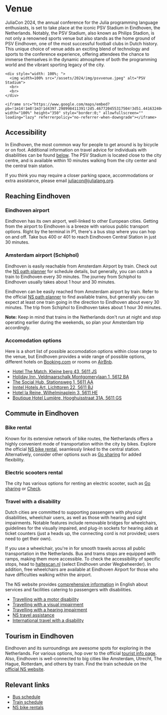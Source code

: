 # Venue

JuliaCon 2024, the annual conference for the Julia programming language enthusiasts, is set to take place at the iconic PSV Stadium in Eindhoven, the Netherlands. Notably, the PSV Stadium, also known as Philips Stadion, is not only a renowned sports venue but also stands as the home ground of PSV Eindhoven, one of the most successful football clubs in Dutch history. This unique choice of venue adds an exciting blend of technology and sports to the conference experience, offering attendees the chance to immerse themselves in the dynamic atmosphere of both the programming world and the vibrant sporting legacy of the city.

~~~
<div style="width: 100%; ">
  <img width=100% src="/assets/2024/img/psvvenue.jpeg" alt="PSV Stadium">
  <br>
  <br>
</div>
~~~

~~~
<iframe src="https://www.google.com/maps/embed?pb=!1m14!1m8!1m3!1d4397.298998411391!2d5.467720455317504!3d51.441632404662606!3m2!1i1024!2i768!4f13.1!3m3!1m2!1s0x47c6d911c386b16f%3A0x943ec8f52a067b30!2sPhilips%20Stadium!5e0!3m2!1sen!2snl!4v1702571784118!5m2!1sen!2snl" width="100%" height="350" style="border:0;" allowfullscreen="" loading="lazy" referrerpolicy="no-referrer-when-downgrade"></iframe>
~~~

## Accessibility

In Eindhoven, the most common way for people to get around is by bicycle or on foot. 
Additional information on travel advice for individuals with disabilities can be found [below](#travel-with-a-disability).
The PSV Stadium is located close to the city centre, and is available within 10 minutes walking from the city center and the central train station.

If you think you may require a closer parking space, accommodations or extra assistance, please email [juliacon@julialang.org](mailto:juliacon@julialang.org).

## Reaching Eindhoven

### Eindhoven airport

Eindhoven has its own airport, well-linked to other European cities. Getting from the airport to Eindhoven is a breeze with various public transport options. Right by the terminal in P1, there's a bus stop where you can hop on and off. Take bus 400 or 401 to reach Eindhoven Central Station in just 30 minutes.

### Amsterdam airport (Schiphol)

Eindhoven is easily reachable from Amsterdam Airport by train. Check out the [NS path planner](https://www.ns.nl/en) for schedule details, but generally, you can catch a train to Eindhoven every 30 minutes. The journey from Schiphol to Eindhoven usually takes about 1 hour and 30 minutes.

Eindhoven can be easily reached from Amsterdam airport by train. Refer to the official [NS path planner](https://www.ns.nl/en) to find available trains, but generally you can expect at least one train going in the direction to Eindhoven about every 30 minutes. The trip from Schiphol to Eindhoven takes about 1 hour 30 minutes.

**Note:** Keep in mind that trains in the Netherlands don't run at night and stop operating earlier during the weekends, so plan your Amsterdam trip accordingly.

### Accomodation options

Here is a short list of possible accomodation options within close range to the venue, but Eindhoven provides a wide range of possible options, different hotels on [Booking.com](https://www.booking.com) or rooms on [AirBnb](https://www.airbnb.com). 

- [Hotel The Match, Kleine berg 43, 5611 JS](https://maps.app.goo.gl/95DzfpvPdq9q4dYC7)
- [Holiday Inn, Veldmaarschalk Montgomerylaan 1, 5612 BA](https://maps.app.goo.gl/4zVuFPZximoqZP6L9)
- [The Social Hub, Stationsweg 1, 5611 AA](https://maps.app.goo.gl/6gasXaShAJgr7PxQ6)
- [Inntel Hotels Art, Lichttoren 22, 5611 BJ](https://maps.app.goo.gl/gJDpUcG4p3WvgD1H9)
- [Hotel la Reine, Wilhelminaplein 3, 5611 HE](https://maps.app.goo.gl/zzg4nDRwWLg2hX9j9)
- [Boutique Hotel Lumière, Hooghuisstraat 31A, 5611 GS](https://maps.app.goo.gl/w3oHoeexTbR4LvJ86)

## Commute in Eindhoven 

### Bike rental

Known for its extensive network of bike routes, the Netherlands offers a highly convenient mode of transportation within the city by bikes. Explore the official [NS bike rental](https://www.ns.nl/en/door-to-door/ov-fiets), seamlessly linked to the central station. Alternatively, consider other options such as [Go sharing](https://nl.go-sharing.com/en/) for added flexibility.

### Electric scooters rental

The city has various options for renting an electric scooter, such as [Go sharing](https://nl.go-sharing.com/en/) or [Check](https://ridecheck.app/en).

### Travel with a disability

Dutch cities are committed to supporting passengers with physical disabilities, wheelchair users, as well as those with hearing and sight impairments. Notable features include removable bridges for wheelchairs, guidelines for the visually impaired, and plug-in sockets for hearing aids at ticket counters (just a heads up, the connecting cord is not provided; users need to get their own).

If you use a wheelchair, you're in for smooth travels across all public transportation in the Netherlands. Bus and trams stops are equipped with ramps, making them more accessible. To check the accessibility of specific stops, head to [haltescan.nl](https://www.mobiliteitslab.nl/haltescan/) (select Eindhoven under Wegbeheerder). In addition, free wheelchairs are available at Eindhoven Airport for those who have difficulties walking within the airport. 

The NS website provides [comprehensive information](https://www.ns.nl/en/travel-information/traveling-with-a-disability) in English about services and facilities catering to passengers with disabilities.

- [Travelling with a motor disability](https://www.ns.nl/en/travel-information/traveling-with-a-disability/motor-disability)
- [Travelling with a visual impairment](https://www.ns.nl/en/travel-information/traveling-with-a-disability/visual-disability)
- [Travelling with a hearing impairment](https://www.ns.nl/en/travel-information/traveling-with-a-disability/hearing-impairment)
- [NS travel assistance](https://www.ns.nl/en/travel-information/traveling-with-a-disability/ns-travel-assistance.html)
- [International travel with a disability](https://www.ns.nl/en/travel-information/traveling-with-a-disability/international-travel-with-a-disability.html)

## Tourism in Eindhoven

Eindhoven and its surroundings are awesome spots for exploring in the Netherlands. For various options, hop over to the official [tourist info page](https://www.thisiseindhoven.com/en). Also, Eindhoven is well-connected to big cities like Amsterdam, Utrecht, The Hague, Rotterdam, and others by train. Find the train schedule on the [official NS website](https://www.ns.nl/en).

## Relevant links 

- [Bus schedule](https://9292.nl/en)
- [Train schedule](https://www.ns.nl/en)
- [NS bike rentals](https://www.ns.nl/en/door-to-door/ov-fiets)